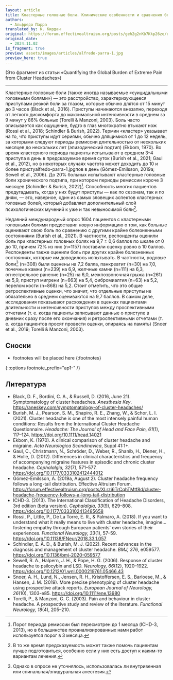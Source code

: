 ```yaml
---
layout: article
title: Кластерные головные боли. Клинические особенности и сравнения болевых ощущений
authors:
  - Альфредо Парра
translated_by: К. Кирдан
original: https://forum.effectivealtruism.org/posts/geh2g2nKb7Kkp26ze/quantifying-the-global-burden-of-extreme-pain-from-cluster#1_1__Clinical_Features_and_Pain_Comparisons
original_date:
  - 2024.11.02
is_fragment: true
preview: assets/images/articles/alfredo-parra-1.jpg
preview_here: true
---
```

(Это фрагмент из статьи «Quantifying the Global Burden of Extreme Pain from Cluster Headaches»)

---

Кластерные головные боли (также иногда называемые «суицидальными головными болями») — это расстройство, характеризующееся приступами резкой боли за глазом, которые обычно длятся от 15 минут до 3 часов (Black et al., 2016). Приступы начинаются внезапно, переходя от легкого дискомфорта до максимальной интенсивности в среднем за 9 минут у 86% больных (Torelli & Manzoni, 2003). Боль часто описывается как ощущение, будто в глаз многократно втыкают нож (Rossi et al., 2018; Schindler & Burish, 2022). Термин «кластер» указывает на то, что приступы идут сериями, обычно длящимися от 1 до 12 недель, за которыми следуют периоды ремиссии длительностью от нескольких месяцев до нескольких лет (эпизодический подтип) (Ekbom, 1970). Во время кластерного периода пациенты испытывают в среднем 3–4 приступа в день в предсказуемое время суток (Burish et al., 2021; Gaul et al., 2012), но в некоторых случаях частота может доходить до 10 и более пристуalfredo-parra-1.jpgпов в день (Gómez-Emilsson, 2019a; Sewell et al., 2006). До 20% больных испытывают кластерные головные боли хронического подтипа, при котором периоды ремиссии короче 3 месяцев (Schindler & Burish, 2022)[^1]. Способность многих пациентов предугадывать, когда у них будут приступы — как по сезонам, так и по дням, — это, наверное, один из самых зловещих аспектов кластерных головных болей, который добавляет дополнительный слой психологических мучений к уже и так невыносимой боли[^2].

Недавний международный опрос 1604 пациентов с кластерными головными болями предоставил новую информацию о том, как больные оценивают свою боль по сравнению с другими крайне болезненными состояниями (Burish et al., 2021). В частности, респонденты оценили боль при кластерных головных болях на 9,7 ± 0,6 баллов по шкале от 0 до 10, причем 72% из них (n=1157) поставили оценку ровно в 10 баллов. Респонденты также оценили боль при других крайне болезненных состояниях, которые им доводилось испытывать. В частности, родовые боли[^3] (n=308) были оценены на 7,2 балла, панкреатит (n=30) на 7,0, почечные камни (n=239) на 6,9, желчные камни (n=111) на 6,3, огнестрельное ранение (n=25) на 6,0, межпозвоночная грыжа (n=261) на 5,9, приступ мигрени (n=663) на 5,4, фибромиалгия (n=63) на 5,2, перелом кости (n=868) на 5,2. Стоит отметить, что это общие ретроспективные оценки, что значит, что отдельные приступы не обязательно в среднем оцениваются на 9,7 баллов. В самом деле, исследования показывают расхождения в оценках пациентами длительности и интенсивности приступов между проспективными отчетами (т. е. когда пациенты записывают данные о приступе в дневник сразу после его окончания) и ретроспективными отчетами (т. е. когда пациентов просят провести оценки, опираясь на память) (Snoer et al., 2019; Torelli & Manzoni, 2003).

## Сноски

* footnotes will be placed here
{:footnotes}

[^1]: Порог периода ремиссии был пересмотрен до 1 месяца (ICHD-3, 2013), но в большинстве проанализированных нами работ используется порог в 3 месяца.
[^2]: В то же время предсказуемость может также помочь пациентам лучше подготовиться, особенно если у них есть доступ к каким-то вариантам лечения.
[^3]: Однако в опросе не уточнялось, использовалась ли внутривенная или спинальная/эпидуральная анестезия.

{::options footnote_prefix="ap1-" /}

## Литература

- Black, D. F., Bordini, C. A., & Russell, D. (2016, June 21). Symptomatology of cluster headaches. _Anesthesia Key_. <https://aneskey.com/symptomatology-of-cluster-headaches/>
- Burish, M. J., Pearson, S. M., Shapiro, R. E., Zhang, W., & Schor, L. I. (2021). Cluster headache is one of the most intensely painful human conditions: Results from the International Cluster Headache Questionnaire. _Headache: The Journal of Head and Face Pain, 61_(1), 117–124. <https://doi.org/10.1111/head.14021>
- Ekbom, K. (1970). A clinical comparison of cluster headache and migraine. _Acta Neurologica Scandinavica_, Suppl 41:1+.
- Gaul, C., Christmann, N., Schröder, D., Weber, R., Shanib, H., Diener, H., & Holle, D. (2012). Differences in clinical characteristics and frequency of accompanying migraine features in episodic and chronic cluster headache. _Cephalalgia, 32_(7), 571–577. <https://doi.org/10.1177/0333102412444012>
- Gómez-Emilsson, A. (2019a, August 2). Cluster headache frequency follows a long-tail distribution. Effective Altruism Forum. <https://forum.effectivealtruism.org/posts/XLrzi6TrCqhTMtf8d/cluster-headache-frequency-follows-a-long-tail-distribution>
- ICHD-3. (2013). The International Classification of Headache Disorders, 3rd edition (beta version). _Cephalalgia, 33_(9), 629–808. <https://doi.org/10.1177/0333102413485658>
- Rossi, P., Little, P., De La Torre, E. R., & Palmaro, A. (2018). If you want to understand what it really means to live with cluster headache, imagine… fostering empathy through European patients’ own stories of their experiences. _Functional Neurology, 33_(1), 57–59. <https://doi.org/10.11138/FNeur/2018.33.1.057>
- Schindler, E. A. D., & Burish, M. J. (2022). Recent advances in the diagnosis and management of cluster headache. _BMJ, 376_, e059577. <https://doi.org/10.1136/bmj-2020-059577>
- Sewell, R. A., Halpern, J. H., & Pope, H. G. (2006). Response of cluster headache to psilocybin and LSD. _Neurology, 66_(12), 1920–1922. <https://doi.org/10.1212/01.wnl.0000219761.05466.43>
- Snoer, A. H., Lund, N., Jensen, R. H., Kristoffersen, E. S., Barloese, M., & Hansen, J. M. (2019). More precise phenotyping of cluster headache using prospective attack reports. _European Journal of Neurology, 26_(10), 1303-e85. <https://doi.org/10.1111/ene.13980>
- Torelli, P., & Manzoni, G. C. (2003). Pain and behaviour in cluster headache. A prospective study and review of the literature. _Functional Neurology, 18_(4), 205–210.

